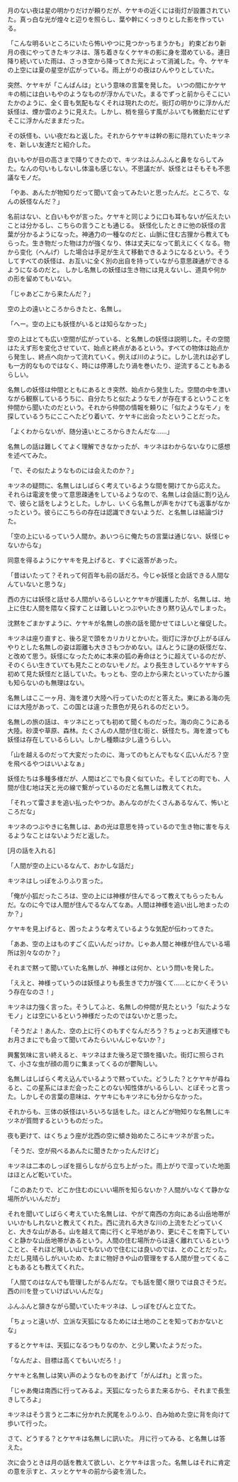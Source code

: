 月のない夜は星の明かりだけが頼りだが、ケヤキの近くには街灯が設置されていた。真っ白な光が煌々と辺りを照らし、葉や幹にくっきりとした影を作っている。

「こんな明るいところにいたら怖いやつに見つかっちまうかも」
約束どおり新月の夜にやってきたキツネは、落ち着きなくケヤキの影に身を潜めている。連日降り続いていた雨は、さっき空から降ってきた光によって消滅した。今、ケヤキの上空には夏の星空が広がっている。雨上がりの夜はひんやりとしていた。

突然、ケヤキが「こんばんは」という意味の言葉を発した。
いつの間にかケヤキの梢には白いもやのようなものが浮かんでいた。まるでずっと前からそこにいたかのように、全く音も気配もなくそれは現れたのだ。街灯の明かりに浮かんだ妖怪は、煙か雲のように見えた。しかし、梢を揺らす風がふいても微動だにせずそこに浮かんだままだった。

その妖怪も、いい夜だねと返した。それからケヤキは幹の影に隠れていたキツネを、新しい友達だと紹介した。

白いもやが目の高さまで降りてきたので、キツネはふんふんと鼻をならしてみた。なんの匂いもしないし体温も感じない。不思議だが、妖怪とはそもそも不思議なモノだ。

「やあ、あんたが物知りだって聞いて会ってみたいと思ったんだ。ところで、なんの妖怪なんだ？」

名前はない、と白いもやが言った。ケヤキと同じように口も耳もないが伝えたいことは分かるし、こちらの言うことも通じる。
妖怪化したときに他の妖怪の言葉が分かるようになった。神通力の一種なのだと、山脈に住む古狸から教えてもらった。生き物だった物は力が強くなり、体は丈夫になって飢えにくくなる。物から变化（へんげ）した場合は手足が生えて移動できるようになるという。そうしてすべての妖怪は、お互いに全く別の出自を持っていながら意思疎通ができるようになるのだと。
しかし名無しの妖怪は生き物には見えないし、道具や何かの形を留めてもいない。

「じゃあどこから来たんだ？」

空の上の遠いところからきたと、名無し。

「へー。空の上にも妖怪がいるとは知らなかった」

空の上はとても広い空間が広がっている、と名無しの妖怪は説明した。その空間はたえず形を変化させていて、始点と終点があるという。すべての物体は始点から発生し、終点へ向かって流れていく。例えば川のように。しかし流れは必ずしも一方的なものではなく、時には停滞したり渦を巻いたり、逆流することもあるらしい。

名無しの妖怪は仲間とともにあるとき突然、始点から発生した。空間の中を漂いながら観察しているうちに、自分たちと似たようなモノが存在するということを仲間から聞いたのだという。それから仲間の情報を頼りに「似たようなモノ」を探しているうちにここへたどり着いて、ケヤキに出会ったということだった。

「よくわからないが、随分遠いところからきたんだな……」

名無しの話は難しくてよく理解できなかったが、キツネはわからないなりに感想を述べてみた。

「で、その似たようなものには会えたのか？」

キツネの疑問に、名無しはしばらく考えているような間を開けてから応えた。
それらは電波を使って意思疎通をしているようなので、名無しは会話に割り込んで、彼らと話をしようとした。しかし、いくら名無しが声をかけても返事がなかったという。彼らにこちらの存在は認識できないようだ、と名無しは結論づけた。

「空の上にいるっていう人間か。あいつらに俺たちの言葉は通じない、妖怪じゃないからな」

同意を得るようにケヤキを見上げると、すぐに返答があった。

「昔はいたって？それって何百年も前の話だろ。今じゃ妖怪と会話できる人間なんていないと思うな」

西の方には妖怪と話せる人間がいるらしいとケヤキが援護したが、名無しは、地上に住む人間を隈なく探すことは難しいとつぶやいたきり黙り込んでしまった。

沈黙をごまかすように、ケヤキが名無しの旅の話を聞かせてほしいと催促した。

キツネは座り直すと、後ろ足で頭をカリカリとかいた。街灯に浮かび上がるぼんやりとした名無しの姿は距離も大きさもつかめない。ほんとうに謎の妖怪だな、と改めて思う。妖怪になったために本来の狐の寿命はとうに超えているのだが、そのくらい生きていても見たことのないモノだ。より長生きしているケヤキすら初めて見た妖怪だと話していた。もっとも、空の上から来たといっていたから誰も知らないのも無理はない。

名無しはここ一ヶ月、海を渡り大陸へ行っていたのだと答えた。東にある海の先には大陸があって、この国とは違った景色が見られるのだという。

名無しの旅の話は、キツネにとっても初めて聞くものだった。海の向こうにある大陸。砂漠や草原、森林。たくさんの人間が住む街と、妖怪たち。海を渡っても妖怪は存在しているらしい。しかし種類は少し違うらしい。

「山を越えるのだって大変だったのに、海ってのもとんでもなく広いんだろ？空を飛べるやつはいいよなぁ」

妖怪たちは多種多様だが、人間はどこでも良く似ていた。そしてどの町でも、人間が住む地は天と光の線で繋がっているのだと名無しは教えてくれた。

「それって雷さまを追い払ったやつか。あんなのがたくさんあるなんて、怖いところだな」

キツネのつぶやきに名無しは、あの光は意思を持っているので生き物に害を与えるようなことはないようだと返した。

[月の話を入れる]

「人間が空の上にいるなんて、おかしな話だ」

キツネはしっぽをふりふり言った。

「俺が小狐だったころは、空の上には神様が住んでるって教えてもらったもんだ。なのに今では人間が住んでるなんてなあ。人間は神様を追い出し地まったのか？」

ケヤキを見上げると、困ったような考えているような気配が伝わってきた。

「ああ、空の上はものすごく広いんだっけか。じゃあ人間と神様が住んでいる場所は別々なのか？」

それまで黙って聞いていた名無しが、神様とは何か、という問いを発した。

「ええと、神様っていうのは妖怪よりも長生きで力が強くて……とにかくそういう存在なのさ！」

キツネは力強く言った。そうしてふと、名無しの仲間が見たという「似たようなモノ」とは空にいるという神様だったのではないかと思った。

「そうだよ！あんた、空の上に行くのもすぐなんだろう？ちょっとお天道様でもお月さまにでも会って聞いてみたらいいんじゃないか？」

興奮気味に言い終えると、キツネはまた後ろ足で頭を掻いた。街灯に照らされて、小さな虫が顔の周りに集まってくるのが鬱陶しい。

名無しはしばらく考え込んでいるようで黙っていた。どうした？とケヤキが尋ねると、この星系にはまだ会ったことのない知性体がいるらしい、とぼそっと言った。しかしその言葉の意味は、ケヤキにもキツネにも分からなかった。

それからも、三体の妖怪はいろいろな話をした。ほとんどが物知りな名無しにキツネが質問するというものだった。

夜も更けて、はくちょう座が北西の空に傾き始めたころにキツネが言った。

「そうだ、空が飛べるあんたに聞きたかったんだけど」

キツネは二本のしっぽを揺らしながら立ち上がった。雨上がりで湿っていた地面はほとんど乾いていた。

「このあたりで、どこか住むのにいい場所を知らないか？人間がいなくて静かな場所がいいんだが」

それを聞いてしばらく考えていた名無しは、やがて南西の方向にある山岳地帯がいいかもしれないと教えてくれた。西に流れる大きな川の上流をたどっていくと、大きな山がある。山を越えて南に行くと平地があり、更にそこを南下していくと静かな山岳地帯があるという。人間の住む場所からは遠く離れているということと、それほど険しい山でもないので住むには良いのでは、とのことだった。
ただし見晴らしがいいため、たまに物好きや山の管理をする人間が登ってくることもあるとも教えてくれた。

「人間てのはなんでも管理したがるんだな。でも話を聞く限りでは良さそうだ。西の川を登っていけばいいんだな」

ふんふんと頷きながら聞いていたキツネは、しっぽをぴんと立てた。

「ちょっと遠いが、立派な天狐になるためには土地のことを知っておかないとな」

するとケヤキは、天狐になるつもりなのか、と少し驚いたようだった。

「なんだよ、目標は高くてもいいだろ！」

ケヤキと名無しは笑い声のようなものをあげて「がんばれ」と言った。

「じゃあ俺は南西に行ってみるよ。天狐になったらまた来るから、それまで長生きしてろよ」

キツネはそう言うと二本に分かれた尻尾をふりふり、白み始めた空に背を向けて歩いて行った。

さて、どうする？とケヤキは名無しに訊いた。
月に行ってみる、と名無しは答えた。

次に会うときは月の話を教えて欲しい、とケヤキは言った。名無しはそれに肯定の意を示すと、スッとケヤキの前から姿を消した。